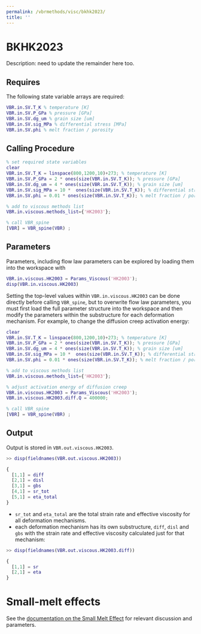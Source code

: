 ```yaml
---
permalink: /vbrmethods/visc/bkhk2023/
title: ''
---
```


# BKHK2023

Description: need to update the remainder here too.

## Requires

The following state variable arrays are required:

```matlab
VBR.in.SV.T_K % temperature [K]
VBR.in.SV.P_GPa % pressure [GPa]
VBR.in.SV.dg_um % grain size [um]
VBR.in.SV.sig_MPa % differential stress [MPa]
VBR.in.SV.phi % melt fraction / porosity
```

## Calling Procedure

```matlab
% set required state variables
clear
VBR.in.SV.T_K = linspace(800,1200,10)+273; % temperature [K]
VBR.in.SV.P_GPa = 2 * ones(size(VBR.in.SV.T_K)); % pressure [GPa]
VBR.in.SV.dg_um = 4 * ones(size(VBR.in.SV.T_K)); % grain size [um]
VBR.in.SV.sig_MPa = 10 *  ones(size(VBR.in.SV.T_K)); % differential stress [MPa]
VBR.in.SV.phi = 0.01 * ones(size(VBR.in.SV.T_K)); % melt fraction / porosity

% add to viscous methods list
VBR.in.viscous.methods_list={'HK2003'};

% call VBR_spine
[VBR] = VBR_spine(VBR) ;
```

## Parameters

Parameters, including flow law parameters can be explored by loading them into the workspace with

```matlab
VBR.in.viscous.HK2003 = Params_Viscous('HK2003');
disp(VBR.in.viscous.HK2003)
```

Setting the top-level values within `VBR.in.viscous.HK2003` can be done directly before calling `VBR_spine`, but to overwrite flow law parameters, you must first load the full parameter structure into the workspace and then modify the parameters within the substructure for each deformation mechanism. For example, to change the diffusion creep activation energy:

```matlab
clear
VBR.in.SV.T_K = linspace(800,1200,10)+273; % temperature [K]
VBR.in.SV.P_GPa = 2 * ones(size(VBR.in.SV.T_K)); % pressure [GPa]
VBR.in.SV.dg_um = 4 * ones(size(VBR.in.SV.T_K)); % grain size [um]
VBR.in.SV.sig_MPa = 10 *  ones(size(VBR.in.SV.T_K)); % differential stress [MPa]
VBR.in.SV.phi = 0.01 * ones(size(VBR.in.SV.T_K)); % melt fraction / porosity

% add to viscous methods list
VBR.in.viscous.methods_list={'HK2003'};

% adjust activation energy of diffusion creep
VBR.in.viscous.HK2003 = Params_Viscous('HK2003');
VBR.in.viscous.HK2003.diff.Q = 400000;

% call VBR_spine
[VBR] = VBR_spine(VBR) ;

```

## Output
Output is stored in `VBR.out.viscous.HK2003`.

```matlab
>> disp(fieldnames(VBR.out.viscous.HK2003))

{
  [1,1] = diff
  [2,1] = disl
  [3,1] = gbs
  [4,1] = sr_tot
  [5,1] = eta_total
}
```
* `sr_tot` and `eta_total` are the total strain rate and effective viscosity for all deformation mechanisms.
* each deformation mechanism has its own substructure, `diff`, `disl` and `gbs` with the strain rate and effective viscosity calculated just for that mechanism:

```matlab
>> disp(fieldnames(VBR.out.viscous.HK2003.diff))

{
  [1,1] = sr
  [2,1] = eta
}
```

# Small-melt effects

See the [documentation on the Small Melt Effect](/vbr/vbrmethods/visc/smallmelt/) for relevant discussion and parameters.
